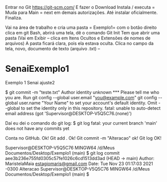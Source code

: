 Entrar no Git  https://git-scm.com/
E fazer o Download
Instala / executa = Muda para Main = next em demais autorizações. Até instalar oficialmente.
Finaliza.

Vai na área de trabalho e cria uma pasta = Exemplo1= com o botão direito clica em git Bash, abrirá uma tela, dê o comando Git Init
Tem que abrir uma pasta (Vai em Exibir – clica em Itens Ocultos e Extensões de nomes de arquivos)
A pasta ficará clara, pois ela estava oculta. Clica no campo da tela, novo, documento de texto (arquivo .txt) – 

# SenaiExemplo1
Exemplo 1 Senai
ajuste2


$ git commit -m "teste.txt"
Author identity unknown
*** Please tell me who you are.
Run
git config --global user.email "you@example.com"
git config --global user.name "Your Name"
to set your account's default identity.
Omit --global to set the identity only in this repository.
fatal: unable to auto-detect email address (got 'Supervisor@DESKTOP-V5Q5C76.(none)')
 
Daí eu dei o comando do git log:
$ git log
fatal: your current branch 'main' does not have any commits yet

Conta no GitHub. Ok!
Git add .     Ok! 
Git commit -m "Alteracao"     ok! 
Git log   OK!

Supervisor@DESKTOP-V5Q5C76 MINGW64 /d/Meus Documentos/Desktop/Exemplo1 (main)
$ git log
commit aee3b236e755fd0305c57fe1026c6cd1513dd3ad (HEAD -> main)
Author: MaristelaMaia <estagiomaris@gmail.com>
Date: Tue Nov 23 01:17:03 2021 -0300
Alteracao
Supervisor@DESKTOP-V5Q5C76 MINGW64 /d/Meus Documentos/Desktop/Exemplo1 (main)
$
